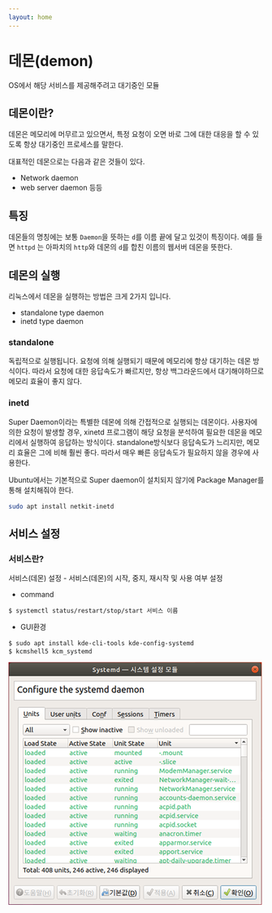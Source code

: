 ```yaml
---
layout: home
---
```


# 데몬(demon)
OS에서 해당 서비스를 제공해주려고 대기중인 모듈

## 데몬이란?
데몬은 메모리에 머무르고 있으면서, 특정 요청이 오면 바로 그에 대한 대응을 할 수 있도록 항상 대기중인 프로세스를 말한다.

대표적인 데몬으로는 다음과 같은 것들이 있다.
* Network daemon
* web server daemon 등등

## 특징
데몬들의 명칭에는 보통 `Daemon`을 뜻하는 `d`를 이름 끝에 달고 있것이 특징이다.
예를 들면 `httpd` 는 아파치의 `http`와 데몬의 `d`를 합친 이름의 웹서버 데몬을 뜻한다.

## 데몬의 실행
리눅스에서 데몬을 실행하는 방법은 크게 2가지 입니다.
* standalone type daemon
* inetd type daemon

### standalone
독립적으로 실행됩니다. 요청에 의해 실행되기 때문에 메모리에 항상 대기하는 데몬 방식이다. 따라서 요청에 대한 응답속도가 빠르지만, 항상 백그라운드에서 대기해야하므로 메모리 효율이 좋지 않다.

### inetd
Super Daemon이라는 특별한 데몬에 의해 간접적으로 실행되는 데몬이다. 
사용자에 의한 요청이 발생할 경우, xinetd 프로그램이 해당 요청을 분석하여 필요한 데몬을 메모리에서 실행하여 응답하는 방식이다. standalone방식보다 응답속도가 느리지만, 메모리 효율은 그에 비해 훨씬 좋다. 따라서 매우 빠른 응답속도가 필요하지 않을 경우에 사용한다.

Ubuntu에서는 기본적으로 Super daemon이 설치되지 않기에 Package Manager를 통해 설치해줘야 한다.
```bash
sudo apt install netkit-inetd
```



## 서비스 설정

### 서비스란? 
서비스(데몬) 설정 - 서비스(데몬)의 시작, 중지, 재시작 및 사용 여부 설정
* command

```
$ systemctl status/restart/stop/start 서비스 이름
```



* GUI환경

```
$ sudo apt install kde-cli-tools kde-config-systemd
$ kcmshell5 kcm_systemd

```



![image-20230324183222906](./img/image-20230324183222906.png)


